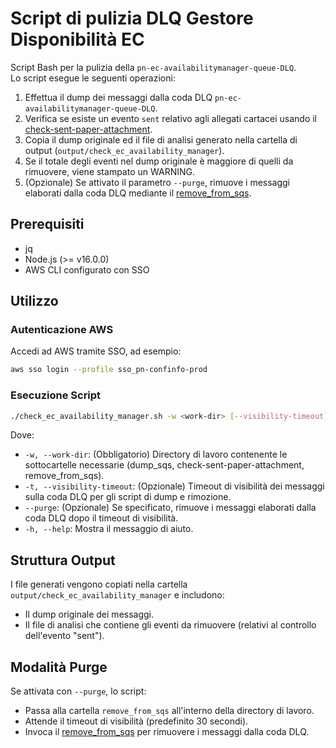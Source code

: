 # Script di pulizia DLQ Gestore Disponibilità EC

Script Bash per la pulizia della `pn-ec-availabilitymanager-queue-DLQ`.  
Lo script esegue le seguenti operazioni:
1. Effettua il dump dei messaggi dalla coda DLQ `pn-ec-availabilitymanager-queue-DLQ`.
2. Verifica se esiste un evento `sent` relativo agli allegati cartacei usando il [check-sent-paper-attachment](https://github.com/pagopa/pn-troubleshooting/tree/main/check-sent-paper-attachment).
3. Copia il dump originale ed il file di analisi generato nella cartella di output (`output/check_ec_availability_manager`).
4. Se il totale degli eventi nel dump originale è maggiore di quelli da rimuovere, viene stampato un WARNING.
5. (Opzionale) Se attivato il parametro `--purge`, rimuove i messaggi elaborati dalla coda DLQ mediante il [remove_from_sqs](https://github.com/pagopa/pn-troubleshooting/tree/main/remove_from_sqs).

## Prerequisiti

- jq
- Node.js (>= v16.0.0)
- AWS CLI configurato con SSO

## Utilizzo

### Autenticazione AWS

Accedi ad AWS tramite SSO, ad esempio:
```bash
aws sso login --profile sso_pn-confinfo-prod
```

### Esecuzione Script

```bash
./check_ec_availability_manager.sh -w <work-dir> [--visibility-timeout] [--purge]
```

Dove:
- `-w, --work-dir`: (Obbligatorio) Directory di lavoro contenente le sottocartelle necessarie (dump_sqs, check-sent-paper-attachment, remove_from_sqs).
- `-t, --visibility-timeout`: (Opzionale) Timeout di visibilità dei messaggi sulla coda DLQ per gli script di dump e rimozione.
- `--purge`: (Opzionale) Se specificato, rimuove i messaggi elaborati dalla coda DLQ dopo il timeout di visibilità.
- `-h, --help`: Mostra il messaggio di aiuto.

## Struttura Output

I file generati vengono copiati nella cartella `output/check_ec_availability_manager` e includono:
- Il dump originale dei messaggi.
- Il file di analisi che contiene gli eventi da rimuovere (relativi al controllo dell'evento "sent").

## Modalità Purge

Se attivata con `--purge`, lo script:
- Passa alla cartella `remove_from_sqs` all'interno della directory di lavoro.
- Attende il timeout di visibilità (predefinito 30 secondi).
- Invoca il [remove_from_sqs](https://github.com/pagopa/pn-troubleshooting/tree/main/remove_from_sqs) per rimuovere i messaggi dalla coda DLQ.